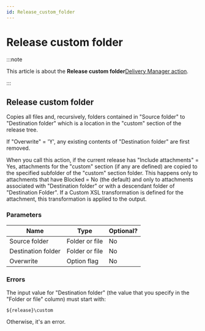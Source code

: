 ```yaml
---
id: Release_custom_folder
---
```


# Release custom folder




:::note

This article is about the **Release custom folder**[Delivery Manager action](/docs/Continuous_delivery/Delivery_Manager_actions_by_name).

:::

## **Release custom folder**

Copies all files and, recursively, folders contained in "Source folder" to "Destination folder" which is a location in the "custom" section of the release tree.

If "Overwrite" = 'Y', any existing contents of "Destination folder" are first removed.

When you call this action, if the current release has "Include attachments" = Yes, attachments for the "custom" section (if any are defined) are copied to the specified subfolder of the "custom" section folder. This happens only to attachments that have Blocked = No (the default) and only to attachments associated with "Destination folder" or with a descendant folder of "Destination Folder". If a Custom XSL transformation is defined for the attachment, this transformation is applied to the output.

### Parameters

|**Name**|**Type**|**Optional?**|
|--------|--------|--------|
|Source folder|Folder or file|No      |
|Destination folder|Folder or file|No      |
|Overwrite|Option flag|No      |



### Errors

The input value for "Destination folder" (the value that you specify in the "Folder or file" column) must start with:

```
${release}\custom
```

Otherwise, it's an error.